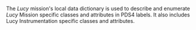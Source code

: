 The *Lucy* mission's local data dictionary is used to describe and enumerate *Lucy*
Mission specific classes and attributes in PDS4 labels. It also includes Lucy
Instrumentation specific classes and attributes. 
